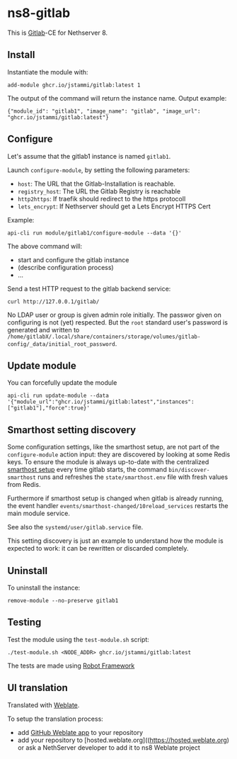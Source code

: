 # ns8-gitlab

This is [Gitlab](https://about.gitlab.com/)-CE for Nethserver 8.

## Install

Instantiate the module with:

    add-module ghcr.io/jstammi/gitlab:latest 1

The output of the command will return the instance name.
Output example:

    {"module_id": "gitlab1", "image_name": "gitlab", "image_url": "ghcr.io/jstammi/gitlab:latest"}

## Configure

Let's assume that the gitlab1 instance is named `gitlab1`.

Launch `configure-module`, by setting the following parameters:
- `host`: The URL that the Gitlab-Installation is reachable.
- `registry_host`: The URL the Gitlab Registry is reachable
- `http2https`: If traefik should redirect to the https protocoll
- `lets_encrypt`: If Nethserver should get a Lets Encrypt HTTPS Cert

Example:

    api-cli run module/gitlab1/configure-module --data '{}'

The above command will:
- start and configure the gitlab instance
- (describe configuration process)
- ...

Send a test HTTP request to the gitlab backend service:

    curl http://127.0.0.1/gitlab/

No LDAP user or group is given admin role initially.
The passwor given on configuring is not (yet) respected.
But the `root` standard user's password is generated and written to
`/home/gitlabX/.local/share/containers/storage/volumes/gitlab-config/_data/initial_root_password`.

## Update module

You can forcefully update the module

```shell
api-cli run update-module --data '{"module_url":"ghcr.io/jstammi/gitlab:latest","instances":["gitlab1"],"force":true}'
```

## Smarthost setting discovery

Some configuration settings, like the smarthost setup, are not part of the
`configure-module` action input: they are discovered by looking at some
Redis keys.  To ensure the module is always up-to-date with the
centralized [smarthost
setup](https://nethserver.github.io/ns8-core/core/smarthost/) every time
gitlab starts, the command `bin/discover-smarthost` runs and refreshes
the `state/smarthost.env` file with fresh values from Redis.

Furthermore if smarthost setup is changed when gitlab is already
running, the event handler `events/smarthost-changed/10reload_services`
restarts the main module service.

See also the `systemd/user/gitlab.service` file.

This setting discovery is just an example to understand how the module is
expected to work: it can be rewritten or discarded completely.

## Uninstall

To uninstall the instance:

    remove-module --no-preserve gitlab1

## Testing

Test the module using the `test-module.sh` script:


    ./test-module.sh <NODE_ADDR> ghcr.io/jstammi/gitlab:latest

The tests are made using [Robot Framework](https://robotframework.org/)

## UI translation

Translated with [Weblate](https://hosted.weblate.org/projects/ns8/).

To setup the translation process:

- add [GitHub Weblate app](https://docs.weblate.org/en/latest/admin/continuous.html#github-setup) to your repository
- add your repository to [hosted.weblate.org]((https://hosted.weblate.org) or ask a NethServer developer to add it to ns8 Weblate project
